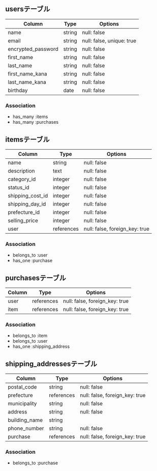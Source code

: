 ## usersテーブル

| Column            | Type    | Options                   |
|-------------------|---------|---------------------------|
| name	            | string	| null: false               |
| email	            | string	| null: false, unique: true |
| encrypted_password|	string	| null: false               |
| first_name	      | string	| null: false               |
| last_name	        | string	| null: false               |
| first_name_kana	  | string	| null: false               |
| last_name_kana	  | string	| null: false               |
| birthday	        | date	  | null: false               |

### Association
- has_many :items
- has_many :purchases


## itemsテーブル

| Column            | Type       | Options                         |
|-------------------|------------|---------------------------------|
| name	            | string	   | null: false                     |
| description	      | text	     | null: false                     |
| category_id	      | integer	   | null: false                     |
| status_id	        | integer	   | null: false                     |
| shipping_cost_id	| integer	   | null: false                     |
| shipping_day_id	  | integer	   | null: false                     |
| prefecture_id	    | integer	   | null: false                     |
| selling_price	    | integer	   | null: false                     |
| user	            | references | null: false, foreign_key: true  |

### Association
- belongs_to :user
- has_one :purchase

## purchasesテーブル

| Column    | Type       | Options                         |
|-----------|------------|---------------------------------|
| user	    | references | null: false, foreign_key: true  |
| item	    | references | null: false, foreign_key: true  |

### Association
- belongs_to :item
- belongs_to :user
- has_one :shipping_address

## shipping_addressesテーブル

| Column            | Type       | Options                         |
|-------------------|------------|---------------------------------|
| postal_code	      | string	   | null: false                     |
| prefecture        | references | null: false, foreign_key: true  |
| municipality	    | string	   | null: false                     |
| address	          | string	   | null: false                     |
| building_name	    | string	   |                                 |
| phone_number	    | string	   | null: false                     |
| purchase          | references | null: false, foreign_key: true  |

### Association
- belongs_to :purchase